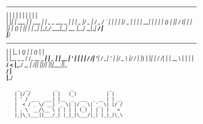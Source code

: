  _   _       _           _                     _   
| | | |     | |         | |                   | |  
| |_| | ___ | |_ ___  __| |  _   _  ___  _   _| |_ 
|  _  |/ _ \| __/ _ \/ _` | | | | |/ _ \| | | | __|
| | | | (_) | ||  __/ (_| | | |_| | (_) | |_| | |_ 
\_| |_/\___/ \__\___|\__,_|  \__, |\___/ \__,_|\__|
                              __/ |                
                             |___/                 

 _              ___      _     _     _      _    
| |            |_  )    (_)   | |   (_)    | |   
| |__  _   _     / /_ __ _ ___| |__  _  ___| | __
| '_ \| | | |   / /| '__| / __| '_ \| |/ _ \ |/ /
| |_) | |_| |  / /_| |  | \__ \ | | | |  __/   < 
|_.__/ \__, | /____|_|  |_|___/_| |_|_|\___|_|\_\
        __/ |                                    
       |___/                                     

        _  __         _     _             _      
       | |/ /        | |   (_)           | |     
       | ' / ___  ___| |__  _  ___  _ __ | | __  
       |  < / _ \/ __| '_ \| |/ _ \| '_ \| |/ /  
       | . \  __/\__ \ | | | | (_) | | | |   <   
       |_|\_\___||___/_| |_|_|\___/|_| |_|_|\_\  
